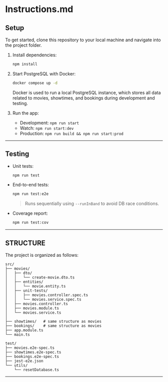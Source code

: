 # Instructions.md

## Setup
To get started, clone this repository to your local machine and navigate into the project folder.
1. Install dependencies:
   ```bash
   npm install
   ```

2. Start PostgreSQL with Docker:
   ```bash
   docker compose up -d
   ```
   Docker is used to run a local PostgreSQL instance, which stores all data related to movies, showtimes, and bookings during development and testing.

3. Run the app:
   - Development: `npm run start`
   - Watch: `npm run start:dev`
   - Production: `npm run build && npm run start:prod`

---

## Testing

- Unit tests:
  ```bash
  npm run test
  ```

- End-to-end tests:
  ```bash
  npm run test:e2e
  ```
  > Runs sequentially using `--runInBand` to avoid DB race conditions.

- Coverage report:
  ```bash
  npm run test:cov
  ```

---

## STRUCTURE

The project is organized as follows:

```text
src/
├── movies/
│   ├── dto/
│   │   └── create-movie.dto.ts
│   ├── entities/
│   │   └── movie.entity.ts
│   ├── unit-tests/
│   │   ├── movies.controller.spec.ts
│   │   └── movies.service.spec.ts
│   ├── movies.controller.ts
│   ├── movies.module.ts
│   └── movies.service.ts
│
├── showtimes/   # same structure as movies 
├── bookings/    # same structure as movies
├── app.module.ts
└── main.ts

test/
├── movies.e2e-spec.ts
├── showtimes.e2e-spec.ts
├── bookings.e2e-spec.ts
├── jest-e2e.json
└── utils/
    └── resetDatabase.ts 

```




---





